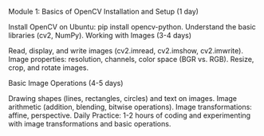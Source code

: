 Module 1: Basics of OpenCV
Installation and Setup (1 day)

Install OpenCV on Ubuntu: pip install opencv-python.
Understand the basic libraries (cv2, NumPy).
Working with Images (3-4 days)

Read, display, and write images (cv2.imread, cv2.imshow, cv2.imwrite).
Image properties: resolution, channels, color space (BGR vs. RGB).
Resize, crop, and rotate images.



Basic Image Operations (4-5 days)

Drawing shapes (lines, rectangles, circles) and text on images.
Image arithmetic (addition, blending, bitwise operations).
Image transformations: affine, perspective.
Daily Practice: 1-2 hours of coding and experimenting with image transformations and basic operations.